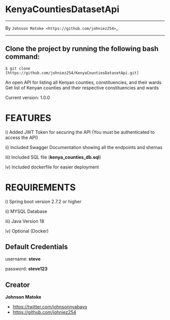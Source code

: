# KenyaCountiesDatasetApi

*****************************************************
By `Johnson Matoke <https://github.com/johniez254>`_
*****************************************************

## Clone the project by running the following bash command:

``` 
$ git clone [https://github.com/johniez254/KenyaCountiesDatasetApi.git]
```

An open API for listing all Kenyan counties, constituencies, and their wards
Get list of Kenyan counties and their respective constituencies and wards

Current version: 1.0.0

# FEATURES

i) Added JWT Token for securing the API (You must be authenticated to access the API)

ii) Included Swagger Documentation showing all the endpoints and shemas

iii) Included SQL file (**kenya_counties_db.sql**)

iv) Included dockerfile for easier deployment

# REQUIREMENTS

i)	Spring boot version 2.7.2 or higher

ii) MYSQL Database

iii) Java Version 18

iv) Optional (Docker)




## Default Credentials

username: **steve**

password: **steve123**



## Creator

**Johnson Matoke**

* <https://twitter.com/johnsonnyabayo>
* <https://github.com/johniez254>
